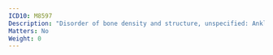 ```yaml
---
ICD10: M8597
Description: "Disorder of bone density and structure, unspecified: Ankle and foot"
Matters: No
Weight: 0
---
```


